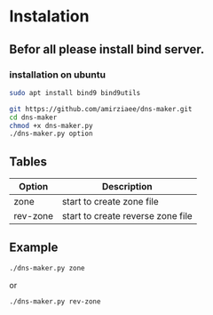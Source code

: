 # Instalation
## Befor all please install bind server.
### installation on ubuntu
```bash
sudo apt install bind9 bind9utils 
```
```bash
git https://github.com/amirziaee/dns-maker.git
cd dns-maker
chmod +x dns-maker.py
./dns-maker.py option
```
## Tables

| Option | Description |
| ------ | ----------- |
| zone   | start to create zone file|
| rev-zone | start to create reverse zone file |

## Example

```bash
./dns-maker.py zone
```
or

```bash
./dns-maker.py rev-zone
```